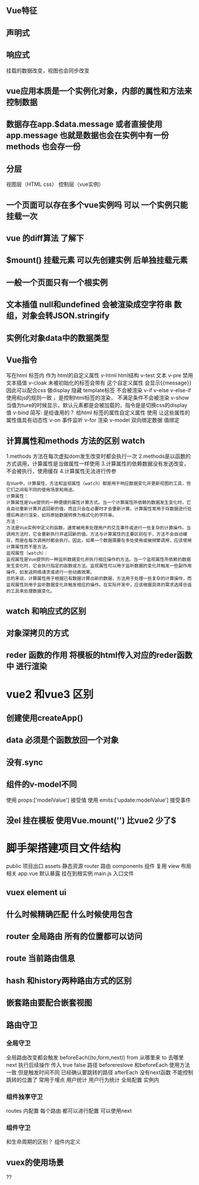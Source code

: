 ## Vue特征
## 声明式
## 响应式 
挂载的数据改变，视图也会同步改变
## vue应用本质是一个实例化对象，内部的属性和方法来控制数据
## 数据存在app.$data.message 或者直接使用app.message  也就是数据也会在实例中有一份 methods 也会存一份
## 分层
视图层（HTML css） 控制层（vue实例）
## 一个页面可以存在多个vue实例吗  可以  一个实例只能挂载一次
## vue 的diff算法  了解下 
## $mount() 挂载元素  可以先创建实例  后单独挂载元素 
## 一般一个页面只有一个根实例
## 文本插值 null和undefined 会被渲染成空字符串 数组，对象会转JSON.stringify
## 实例化对象data中的数据类型
## Vue指令
写在html 标签内  作为 html的自定义属性
v-html html结构
v-test 文本
v-pre 禁用文本插值
v-cloak 未被初始化的标签会带有 这个自定义属性  会显示{{message}}  因此可以配合css 做display 隐藏
template标签  不会被渲染
v-if   v-else v-else-if  使用和js的规则一致 ，是控制html标签的渲染， 不满足条件不会被渲染
v-show 当值为ture的时候显示，默认元素都是会被加载的，指令是是切换css的display 值
v-bind 简写: 是给谁用的？ 给html 标签的属性自定义属性 使用  让这些属性的属性值具有动态性 
v-on 事件监听
v-for 渲染
v-model 双向绑定数据    值绑定
## 计算属性和methods 方法的区别 watch
1.methods 方法在每次虚拟dom发生改变时都会执行一次 
2.methods是以函数的方式调用，计算属性是当做属性一样使用
3.计算属性的依赖数据没有发送改变，不会被执行，使用缓存
4.计算属性无法进行传参
```
在Vue中，计算属性、方法和监视属性（watch）都是用于响应数据变化并更新视图的工具，但它们之间有不同的使用场景和用途。
计算属性：
计算属性是Vue提供的一种便捷的属性计算方式。当一个计算属性所依赖的数据发生变化时，它会自动重新计算并返回新的值，而且只会在必要时才会重新计算。计算属性常用于将数据进行处理后再进行渲染，如将原始数据转换为格式化的字符串。
方法：
方法是Vue实例中定义的函数，通常被用来处理用户的交互事件或进行一些复杂的计算操作。当调用方法时，它会重新执行并返回新的值。方法与计算属性的主要区别在于，方法不会自动缓存，而是在每次调用时都会执行。因此，如果一个数据需要在多处使用或被频繁调用，应该使用计算属性而不是方法。
监视属性（watch）：
监视属性是Vue提供的一种监听数据变化并执行相应操作的方法。当一个监视属性所依赖的数据发生变化时，它会执行指定的函数或方法。监视属性可以用于监听数据的变化并触发一些副作用操作，如发送网络请求或进行一些动画效果。
总的来说，计算属性用于根据已有数据计算出新的数据，方法用于处理一些复杂的计算操作，而监视属性则用于监听数据变化并触发相应的操作。在实际开发中，应该根据具体的需求选择合适的工具来处理数据变化。
```
## watch 和响应式的区别
## 对象深拷贝的方式
## reder 函数的作用 将模板的html传入对应的reder函数中 进行渲染
# vue2 和vue3 区别
## 创建使用createApp()
## data 必须是个函数放回一个对象
## 没有.sync
## 组件的v-model不同
使用 props:['modelValue'] 接受值
使用 emits:['update:modelValue'] 接受事件
## 没el 挂在模板  使用Vue.mount('') 比vue2 少了$


# 脚手架搭建项目文件结构 
public 项目出口
assets 静态资源
router 路由
components 组件 复用
view  布局相关
app.vue 默认暴露 挂在到根实例
main.js 入口文件
## vuex element ui
## 什么时候精确匹配 什么时候使用包含
## router  全局路由  所有的位置都可以访问
## route 当前路由信息
## hash 和history两种路由方式的区别 
## 嵌套路由要配合嵌套视图
## 路由守卫
### 全局守卫
全局路由改变都会触发
beforeEach((to,form,next)) from 从哪里来  to 去哪里 next 执行后续操作 传入 true false 路径
beforereslove 和beforeEach 使用方法一致  但是触发时间不同   已经确认要跳转的路径
afterEach 没有next函数  不能控制跳转的位置了  常用于埋点 用户统计  用户行为统计
全局配置  实例内
### 组件独享守卫 
routes 内配置 每个路由 都可以进行配置  可以使用next 
### 组件守卫
和生命周期的区别？
组件内定义

## vuex的使用场景
??